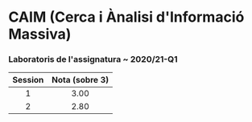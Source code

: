 # CAIM (Cerca i Ànalisi d'Informació Massiva)
### Laboratoris de l'assignatura ~ 2020/21-Q1

Session | Nota (sobre 3)
:---: | :---:
1 | 3.00
2 | 2.80
